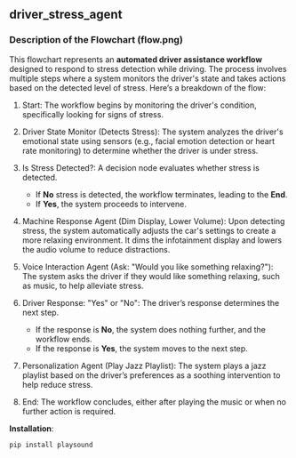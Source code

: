 ## driver_stress_agent

### Description of the Flowchart (flow.png)

This flowchart represents an **automated driver assistance workflow** designed to respond to stress detection while driving. The process involves multiple steps where a system monitors the driver's state and takes actions based on the detected level of stress. Here’s a breakdown of the flow:

1. Start: 
   The workflow begins by monitoring the driver's condition, specifically looking for signs of stress.

2. Driver State Monitor (Detects Stress):
   The system analyzes the driver's emotional state using sensors (e.g., facial emotion detection or heart rate monitoring) to determine whether the driver is under stress.

3. Is Stress Detected?:
   A decision node evaluates whether stress is detected.
   - If **No** stress is detected, the workflow terminates, leading to the **End**.
   - If **Yes**, the system proceeds to intervene.

4. Machine Response Agent (Dim Display, Lower Volume):
   Upon detecting stress, the system automatically adjusts the car's settings to create a more relaxing environment. It dims the infotainment display and lowers the audio volume to reduce distractions.

5. Voice Interaction Agent (Ask: "Would you like something relaxing?"):
   The system asks the driver if they would like something relaxing, such as music, to help alleviate stress.

6. Driver Response: "Yes" or "No":
   The driver’s response determines the next step.
   - If the response is **No**, the system does nothing further, and the workflow ends.
   - If the response is **Yes**, the system moves to the next step.

7. Personalization Agent (Play Jazz Playlist):
   The system plays a jazz playlist based on the driver’s preferences as a soothing intervention to help reduce stress.

8. End:
   The workflow concludes, either after playing the music or when no further action is required.

**Installation**:

`pip install playsound`
